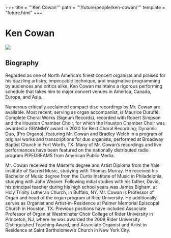 +++
title = '''Ken Cowan'''
path = '''/future/people/ken-cowan/'''
template = "future.html"
+++

<h1>Ken Cowan</h1>

<img src="https://custom.cvent.com/C3A4539B19F74ABCB6FCE437F6BC0A74/files/event/910aaf2914d44586a56fbd0b3b2c31c0/765a3f472c954a4398d36b270cf7761b.jpg">
<h2>Biography</h2>
<p>Regarded as one of North America’s finest concert organists and praised for his dazzling artistry, impeccable technique, and imaginative programming by audiences and critics alike, Ken Cowan maintains a rigorous performing schedule that takes him to major concert venues in America, Canada, Europe, and Asia.  

Numerous critically acclaimed compact disc recordings by Mr. Cowan are available.  Most recent, serving as organ accompanist, is Maurice Duruflé: Complete Choral Works (Signum Records), recorded with Robert Simpson and the Houston Chamber Choir, for which the Houston Chamber Choir was awarded a GRAMMY award in 2020 for Best Choral Recording;  Dynamic Duo, (Pro Organo), featuring Mr. Cowan and Bradley Welch in a program of original works and transcriptions for duo organists, performed at Broadway Baptist Church in Fort Worth, TX.  Many of Mr. Cowan’s recordings and live performances have been featured on the nationally distributed radio program PIPEDREAMS from American Public Media.

Mr. Cowan received the Master’s degree and Artist Diploma from the Yale Institute of Sacred Music, studying with Thomas Murray.  He received his Bachelor of Music degree from the Curtis Institute of Music in Philadelphia, studying with John Weaver.  Following initial studies with his father, David, his principal teacher during his high school years was James Bigham, at Holy Trinity Lutheran Church, in Buffalo, NY.
Mr. Cowan is Professor of Organ and head of the organ program at Rice University.  He additionally serves as Organist and Artist-in-Residence at Palmer Memorial Episcopal Church in Houston, TX.  Previous positions have included Associate Professor of Organ at Westminster Choir College of Rider University in Princeton, NJ, where he was awarded the 2008 Rider University Distinguished Teaching Award, and Associate Organist and Artist in Residence at Saint Bartholomew’s Church in New York City.</p>

